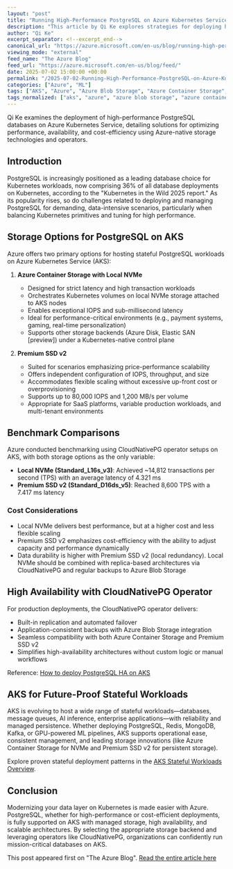 ```yaml
---
layout: "post"
title: "Running High-Performance PostgreSQL on Azure Kubernetes Service"
description: "This article by Qi Ke explores strategies for deploying high-performance PostgreSQL workloads on Azure Kubernetes Service (AKS), focusing on advanced storage options like Azure Container Storage with local NVMe and Premium SSD v2, as well as leveraging CloudNativePG for high availability and operational efficiency."
author: "Qi Ke"
excerpt_separator: <!--excerpt_end-->
canonical_url: "https://azure.microsoft.com/en-us/blog/running-high-performance-postgresql-on-azure-kubernetes-service/"
viewing_mode: "external"
feed_name: "The Azure Blog"
feed_url: "https://azure.microsoft.com/en-us/blog/feed/"
date: 2025-07-02 15:00:00 +00:00
permalink: "/2025-07-02-Running-High-Performance-PostgreSQL-on-Azure-Kubernetes-Service.html"
categories: ["Azure", "ML"]
tags: ["AKS", "Azure", "Azure Blob Storage", "Azure Container Storage", "CloudNativePG", "Compute", "Containers", "Data Durability", "Database Performance", "High Availability", "Kubernetes", "ML", "News", "NVMe", "Persistent Storage", "PostgreSQL", "Premium SSD V2", "SQL", "Storage", "Storage Benchmarking"]
tags_normalized: ["aks", "azure", "azure blob storage", "azure container storage", "cloudnativepg", "compute", "containers", "data durability", "database performance", "high availability", "kubernetes", "ml", "news", "nvme", "persistent storage", "postgresql", "premium ssd v2", "sql", "storage", "storage benchmarking"]
---
```


Qi Ke examines the deployment of high-performance PostgreSQL databases on Azure Kubernetes Service, detailing solutions for optimizing performance, availability, and cost-efficiency using Azure-native storage technologies and operators.<!--excerpt_end-->

## Introduction

PostgreSQL is increasingly positioned as a leading database choice for Kubernetes workloads, now comprising 36% of all database deployments on Kubernetes, according to the "Kubernetes in the Wild 2025 report." As its popularity rises, so do challenges related to deploying and managing PostgreSQL for demanding, data-intensive scenarios, particularly when balancing Kubernetes primitives and tuning for high performance.

## Storage Options for PostgreSQL on AKS

Azure offers two primary options for hosting stateful PostgreSQL workloads on Azure Kubernetes Service (AKS):

1. **Azure Container Storage with Local NVMe**
   - Designed for strict latency and high transaction workloads
   - Orchestrates Kubernetes volumes on local NVMe storage attached to AKS nodes
   - Enables exceptional IOPS and sub-millisecond latency
   - Ideal for performance-critical environments (e.g., payment systems, gaming, real-time personalization)
   - Supports other storage backends (Azure Disk, Elastic SAN [preview]) under a Kubernetes-native control plane

2. **Premium SSD v2**
   - Suited for scenarios emphasizing price-performance scalability
   - Offers independent configuration of IOPS, throughput, and size
   - Accommodates flexible scaling without excessive up-front cost or overprovisioning
   - Supports up to 80,000 IOPS and 1,200 MB/s per volume
   - Appropriate for SaaS platforms, variable production workloads, and multi-tenant environments

## Benchmark Comparisons

Azure conducted benchmarking using CloudNativePG operator setups on AKS, with both storage options as the only variable:

- **Local NVMe (Standard_L16s_v3)**: Achieved ~14,812 transactions per second (TPS) with an average latency of 4.321 ms
- **Premium SSD v2 (Standard_D16ds_v5)**: Reached 8,600 TPS with a 7.417 ms latency

### Cost Considerations

- Local NVMe delivers best performance, but at a higher cost and less flexible scaling
- Premium SSD v2 emphasizes cost-efficiency with the ability to adjust capacity and performance dynamically
- Data durability is higher with Premium SSD v2 (local redundancy). Local NVMe should be combined with replica-based architectures via CloudNativePG and regular backups to Azure Blob Storage

## High Availability with CloudNativePG Operator

For production deployments, the CloudNativePG operator delivers:

- Built-in replication and automated failover
- Application-consistent backups with Azure Blob Storage integration
- Seamless compatibility with both Azure Container Storage and Premium SSD v2
- Simplifies high-availability architectures without custom logic or manual workflows

Reference: [How to deploy PostgreSQL HA on AKS](https://learn.microsoft.com/en-us/azure/aks/deploy-postgresql-ha?tabs=azuredisk)

## AKS for Future-Proof Stateful Workloads

AKS is evolving to host a wide range of stateful workloads—databases, message queues, AI inference, enterprise applications—with reliability and managed persistence.
Whether deploying PostgreSQL, Redis, MongoDB, Kafka, or GPU-powered ML pipelines, AKS supports operational ease, consistent management, and leading storage innovations (like Azure Container Storage for NVMe and Premium SSD v2 for persistent storage).

Explore proven stateful deployment patterns in the [AKS Stateful Workloads Overview](https://learn.microsoft.com/en-us/azure/aks/stateful-workloads-overview).

## Conclusion

Modernizing your data layer on Kubernetes is made easier with Azure. PostgreSQL, whether for high-performance or cost-efficient deployments, is fully supported on AKS with managed storage, high availability, and scalable architectures. By selecting the appropriate storage backend and leveraging operators like CloudNativePG, organizations can confidently run mission-critical databases on AKS.

This post appeared first on "The Azure Blog". [Read the entire article here](https://azure.microsoft.com/en-us/blog/running-high-performance-postgresql-on-azure-kubernetes-service/)
